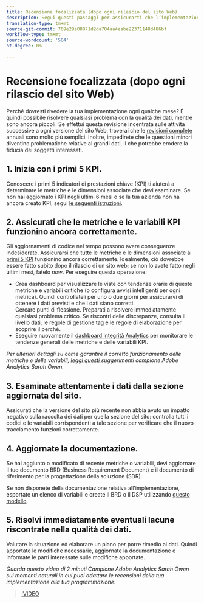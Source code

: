 ```yaml
---
title: Recensione focalizzata (dopo ogni rilascio del sito Web)
description: Segui questi passaggi per assicurarti che l’implementazione rimanga priva di errori e in linea con i tuoi KPI.
translation-type: tm+mt
source-git-commit: 769e29e08871d2da704aa4eabe22371148d486bf
workflow-type: tm+mt
source-wordcount: '504'
ht-degree: 0%

---
```



# Recensione focalizzata (dopo ogni rilascio del sito Web)

Perché dovresti rivedere la tua implementazione ogni qualche mese? È quindi possibile risolvere qualsiasi problema con la qualità dei dati, mentre sono ancora piccoli. Se effettui questa revisione incentrata sulle attività successive a ogni versione del sito Web, troverai che le [revisioni complete](/help/implement/review/full-review.md) annuali sono molto più semplici. Inoltre, impedirete che le questioni minori diventino problematiche relative ai grandi dati, il che potrebbe erodere la fiducia dei soggetti interessati.

## 1. Inizia con i primi 5 KPI.

Conoscere i primi 5 indicatori di prestazioni chiave (KPI) ti aiuterà a determinare le metriche e le dimensioni associate che devi esaminare. Se non hai aggiornato i KPI negli ultimi 6 mesi o se la tua azienda non ha ancora creato KPI, segui [le seguenti istruzioni](/help/implement/review/define-kpis.md).

## 2. Assicurati che le metriche e le variabili KPI funzionino ancora correttamente.

Gli aggiornamenti di codice nel tempo possono avere conseguenze indesiderate. Assicurarsi che tutte le metriche e le dimensioni associate ai [primi 5 KPI](/help/implement/review/define-kpis.md) funzionino ancora correttamente. Idealmente, ciò dovrebbe essere fatto subito dopo il rilascio di un sito web; se non lo avete fatto negli ultimi mesi, fatelo *now*. Per eseguire questa operazione:

* Crea dashboard per visualizzare le viste con tendenze orarie di queste metriche e variabili critiche (o configura avvisi intelligenti per ogni metrica). Quindi controllateli per uno o due giorni per assicurarvi di ottenere i dati previsti e che i dati siano corretti.\
   Cercare punti di flessione. Preparati a risolvere immediatamente qualsiasi problema critico. Se riscontri delle discrepanze, consulta il livello dati, le regole di gestione tag e le regole di elaborazione per scoprire il perché.
* Eseguire nuovamente il [dashboard integrità Analytics](https://assets.adobe.com/public/9549dbe7-765a-4899-77b8-85cbba1a4252) per monitorare le tendenze generali delle metriche e delle variabili KPI.

*Per ulteriori dettagli su come garantire il corretto funzionamento delle metriche e delle variabili,  [leggi questi ](https://experienceleaguecommunities.adobe.com/t5/adobe-analytics-discussions/my-five-best-tips-for-keeping-adobe-analytics-humming/td-p/388608) suggerimenti  campione Adobe Analytics Sarah Owen.*

## 3. Esaminate attentamente i dati dalla sezione aggiornata del sito.

Assicurati che la versione del sito più recente non abbia avuto un impatto negativo sulla raccolta dei dati per quella sezione del sito: controlla tutti i codici e le variabili corrispondenti a tale sezione per verificare che il nuovo tracciamento funzioni correttamente.

## 4. Aggiornate la documentazione.

Se hai aggiunto o modificato di recente metriche o variabili, devi aggiornare il tuo documento BRD (Business Requirement Document) e il documento di riferimento per la progettazione della soluzione (SDR).

Se non disponete della documentazione relativa all&#39;implementazione, esportate un elenco di variabili e create il BRD o il DSP utilizzando [questo modello](https://experienceleague.adobe.com/docs/analytics-learn/tutorials/implementation/implementation-basics/creating-a-business-requirements-document.html?lang=en#implementation).

## 5. Risolvi immediatamente eventuali lacune riscontrate nella qualità dei dati.

Valutare la situazione ed elaborare un piano per porre rimedio ai dati. Quindi apportate le modifiche necessarie, aggiornate la documentazione e informate le parti interessate sulle modifiche apportate.



*Guarda questo video di 2 minuti  Campione Adobe Analytics Sarah Owen sui momenti naturali in cui puoi adattare le recensioni della tua implementazione alla tua programmazione:*

>[!VIDEO](https://video.tv.adobe.com/v/328340/?quality=12&learn=on)
